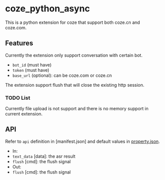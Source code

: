 # coze_python_async

This is a python extension for coze that support both coze.cn and coze.com.

## Features

Currently the extension only support conversation with certain bot.

- `bot_id` (must have)
- `token` (must have)
- `base_url` (optional): can be coze.com or coze.cn

The extension support flush that will close the existing http session.

### TODO List

Currently file upload is not support and there is no memory support in current extension.

## API

Refer to `api` definition in [manifest.json] and default values in [property.json](property.json).

- In:
 - `text_data` [data]: the asr result
 - `flush` [cmd]: the flush signal
- Out:
 - `flush` [cmd]: the flush signal
